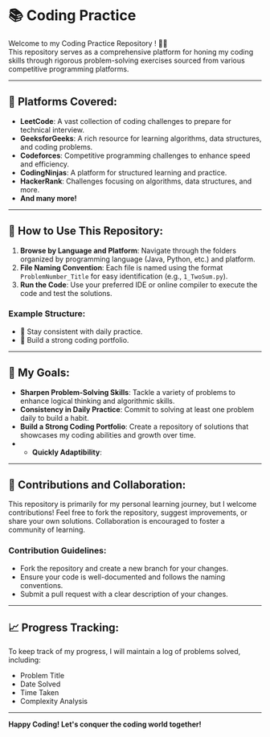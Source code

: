 # 📚 Coding Practice 

Welcome to my Coding Practice Repository ! 👨‍💻  
This repository serves as a comprehensive platform for honing my coding skills through rigorous problem-solving exercises sourced from various competitive programming platforms. 

---
## 🚀 Platforms Covered:

- **LeetCode**: A vast collection of coding challenges to prepare for technical interview.
- **GeeksforGeeks**: A rich resource for learning algorithms, data structures, and coding problems.
- **Codeforces**: Competitive programming challenges to enhance speed and efficiency.
- **CodingNinjas**: A platform for structured learning and practice.
- **HackerRank**: Challenges focusing on algorithms, data structures, and more.
- **And many more!**

---

## 📝 How to Use This Repository:

1. **Browse by Language and Platform**: Navigate through the folders organized by programming language (Java, Python, etc.) and platform.
2. **File Naming Convention**: Each file is named using the format `ProblemNumber_Title` for easy identification (e.g., `1_TwoSum.py`).
3. **Run the Code**: Use your preferred IDE or online compiler to execute the code and test the solutions.

### Example Structure:
- 🥇 Stay consistent with daily practice.
- 📑 Build a strong coding portfolio.

---

## 🎯 My Goals:

- **Sharpen Problem-Solving Skills**: Tackle a variety of problems to enhance logical thinking and algorithmic skills.
- **Consistency in Daily Practice**: Commit to solving at least one problem daily to build a habit.
- **Build a Strong Coding Portfolio**: Create a repository of solutions that showcases my coding abilities and growth over time.
- - **Quickly Adaptibility**: 

---

## 🤝 Contributions and Collaboration:

This repository is primarily for my personal learning journey, but I welcome contributions! Feel free to fork the repository, suggest improvements, or share your own solutions. Collaboration is encouraged to foster a community of learning.

### Contribution Guidelines:
- Fork the repository and create a new branch for your changes.
- Ensure your code is well-documented and follows the naming conventions.
- Submit a pull request with a clear description of your changes.

---

## 📈 Progress Tracking:

To keep track of my progress, I will maintain a log of problems solved, including:
- Problem Title
- Date Solved
- Time Taken
- Complexity Analysis

---

**Happy Coding!  Let's conquer the coding world together!**


